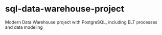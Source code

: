 # sql-data-warehouse-project
Modern Data Warehouse project with PostgreSQL, including ELT processes and data modeling
